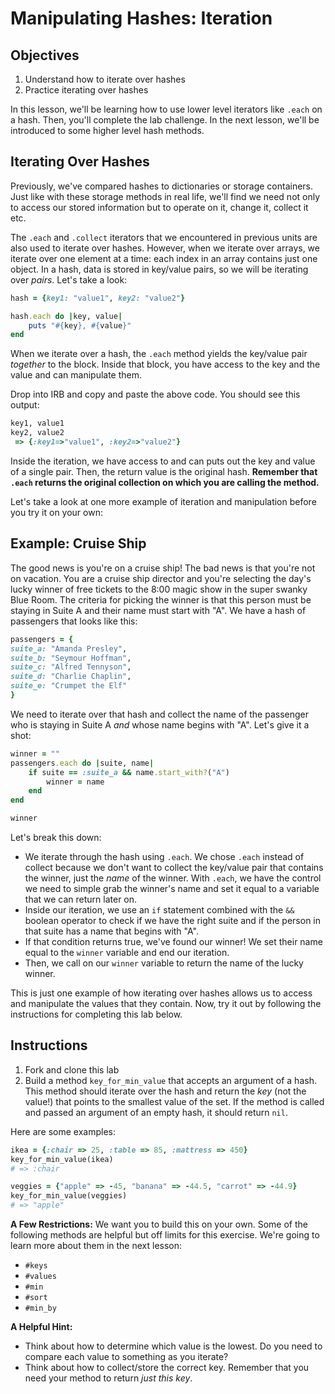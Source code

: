 # Manipulating Hashes: Iteration

## Objectives

1. Understand how to iterate over hashes
2. Practice iterating over hashes

In this lesson, we'll be learning how to use lower level iterators like `.each` on a hash. Then, you'll complete the lab challenge. In the next lesson, we'll be introduced to some higher level hash methods. 

## Iterating Over Hashes

Previously, we've compared hashes to dictionaries or storage containers. Just like with these storage methods in real life, we'll find we need not only to access our stored information but to operate on it, change it, collect it etc. 

The `.each` and `.collect` iterators that we encountered in previous units are also used to iterate over hashes. However, when we iterate over arrays, we iterate over one element at a time: each index in an array contains just one object. In a hash, data is stored in key/value pairs, so we will be iterating over *pairs*. Let's take a look: 

```ruby
hash = {key1: "value1", key2: "value2"}

hash.each do |key, value|
	puts "#{key}, #{value}"
end
```

When we iterate over a hash, the `.each` method yields the key/value pair *together* to the block. Inside that block, you have access to the key and the value and can manipulate them. 

Drop into IRB and copy and paste the above code. You should see this output: 

```ruby
key1, value1
key2, value2
 => {:key1=>"value1", :key2=>"value2"} 
```

Inside the iteration, we have access to and can puts out the key and value of a single pair. Then, the return value is the original hash. **Remember that `.each` returns the original collection on which you are calling the method.**

Let's take a look at one more example of iteration and manipulation before you try it on your own:

## Example: Cruise Ship	

The good news is you're on a cruise ship! The bad news is that you're not on vacation. You are a cruise ship director and you're selecting the day's lucky winner of free tickets to the 8:00 magic show in the super swanky Blue Room. The criteria for picking the winner is that this person must be staying in Suite A and their name must start with "A". We have a hash of passengers that looks like this: 

```ruby
passengers = {
suite_a: "Amanda Presley", 
suite_b: "Seymour Hoffman", 
suite_c: "Alfred Tennyson", 
suite_d: "Charlie Chaplin", 
suite_e: "Crumpet the Elf"
}
```

We need to iterate over that hash and collect the name of the passenger who is staying in Suite A *and* whose name begins with "A". Let's give it a shot: 

```ruby
winner = ""
passengers.each do |suite, name|
	if suite == :suite_a && name.start_with?("A")
		winner = name
	end
end

winner	
```
Let's break this down: 

* We iterate through the hash using `.each`. We chose `.each` instead of collect because we don't want to collect the key/value pair that contains the winner, just the *name* of the winner. With `.each`, we have the control we need to simple grab the winner's name and set it equal to a variable that we can return later on. 
* Inside our iteration, we use an `if` statement combined with the `&&` boolean operator to check if we have the right suite and if the person in that suite has a name that begins with "A". 
* If that condition returns true, we've found our winner! We set their name equal to the `winner` variable and end our iteration. 
* Then, we call on our `winner` variable to return the name of the lucky winner. 

This is just one example of how iterating over hashes allows us to access and manipulate the values that they contain. Now, try it out by following the instructions for completing this lab below. 


## Instructions 

1. Fork and clone this lab
2. Build a method `key_for_min_value` that accepts an argument of a hash. This method should iterate over the hash and return the *key* (not the value!) that points to the smallest value of the set. If the method is called and passed an argument of an empty hash, it should return `nil`. 

Here are some examples: 

```ruby
ikea = {:chair => 25, :table => 85, :mattress => 450}
key_for_min_value(ikea)
# => :chair

veggies = {"apple" => -45, "banana" => -44.5, "carrot" => -44.9}
key_for_min_value(veggies)
# => "apple"
```

**A Few Restrictions:**
We want you to build this on your own. Some of the following methods are helpful but off limits for this exercise. We're going to learn more about them in the next lesson: 

* `#keys`
* `#values`
* `#min`
* `#sort`
* `#min_by`

**A Helpful Hint:** 

* Think about how to determine which value is the lowest. Do you need to compare each value to something as you iterate? 
* Think about how to collect/store the correct key. Remember that you need your method to return *just this key*. 
